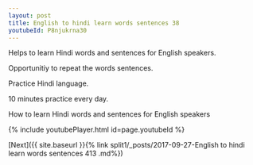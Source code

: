 ```yaml
---
layout: post
title: English to hindi learn words sentences 38 
youtubeId: P8njukrna30
---
```

 
 
Helps to learn Hindi words and sentences for English speakers.

Opportunitiy to repeat the words sentences. 

Practice Hindi language. 
 
10 minutes practice every day. 
 
How to learn Hindi words and sentences for English speakers 
 
{% include youtubePlayer.html id=page.youtubeId %}
 
 
[Next]({{ site.baseurl }}{% link  split1/_posts/2017-09-27-English to hindi learn words sentences 413 .md%})
 
